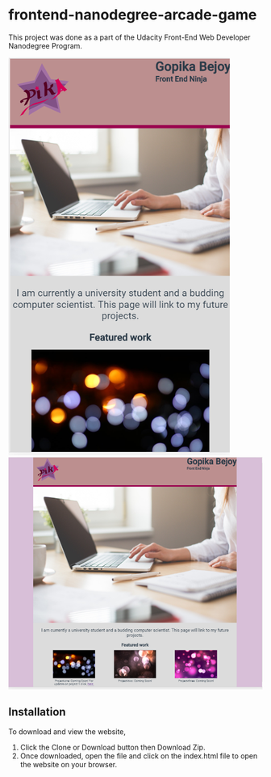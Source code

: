 frontend-nanodegree-arcade-game
===============================
This project was done as a part of the Udacity Front-End Web Developer Nanodegree Program.

![](img/mobile.PNG)
![](img/desktop.PNG)

Installation
---
To download and view the website,
1) Click the Clone or Download button then Download Zip.
2) Once downloaded, open the file and click on the index.html file to open the website on your browser.
